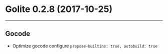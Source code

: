 # Golite 0.2.8 (2017-10-25)
---

## Gocode
- Optimize gocode configure `propose-builtins: true, autobuild: true`
